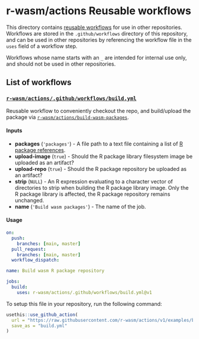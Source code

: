 # r-wasm/actions Reusable workflows

This directory contains [reusable workflows](https://docs.github.com/en/actions/learn-github-actions/reusing-workflows) for use in other repositories. Workflows are stored in the `.github/workflows` directory of this repository, and can be used in other repositories by referencing the workflow file in the `uses` field of a workflow step.

Workflows whose name starts with an `_` are intended for internal use only, and should not be used in other repositories.

## List of workflows

### [`r-wasm/actions/.github/workflows/build.yml`](https://github.com/r-wasm/actions/tree/v1/.github/workflows/build.yml)

Reusable workflow to conveniently checkout the repo, and build/upload the package via [`r-wasm/actions/build-wasm-packages`](https://github.com/r-wasm/actions/tree/v1/build-wasm-packages).

#### Inputs

* **packages** (`'packages'`) - A file path to a text file containing a list of [R package references](https://r-lib.github.io/pkgdepends/reference/pkg_refs.html).
* **upload-image** (`true`) - Should the R package library filesystem image be uploaded as an artifact?
* **upload-repo** (`true`) - Should the R package repository be uploaded as an artifact?
* **strip** (`NULL`) - An R expression evaluating to a character vector of directories to strip when building the R package library image. Only the R package library is affected, the R package repository remains unchanged.
* **name** (`'Build wasm packages'`) - The name of the job.

#### Usage

```yaml
on:
  push:
    branches: [main, master]
  pull_request:
    branches: [main, master]
  workflow_dispatch:

name: Build wasm R package repository

jobs:
  build:
    uses: r-wasm/actions/.github/workflows/build.yml@v1
```

To setup this file in your repository, run the following command:

```r
usethis::use_github_action(
  url = "https://raw.githubusercontent.com/r-wasm/actions/v1/examples/build-wasm-repo.yml",
  save_as = "build.yml"
)
```
